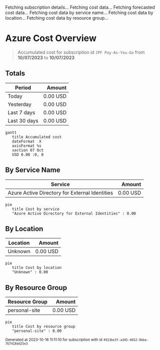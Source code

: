 Fetching subscription details...
Fetching cost data...
Fetching forecasted cost data...
Fetching cost data by service name...
Fetching cost data by location...
Fetching cost data by resource group...
# Azure Cost Overview

> Accumulated cost for subscription id `JPF Pay-As-You-Go` from **10/07/2023** to **10/07/2023**

## Totals

|Period|Amount|
|---|---:|
|Today|0.00 USD|
|Yesterday|0.00 USD|
|Last 7 days|0.00 USD|
|Last 30 days|0.00 USD|

```mermaid
gantt
   title Accumulated cost
   dateFormat  X
   axisFormat %s
   section 07 Oct
   USD 0.00 :0, 0
```

## By Service Name

|Service|Amount|
|---|---:|
|Azure Active Directory for External Identities|0.00 USD|

```mermaid
pie
   title Cost by service
   "Azure Active Directory for External Identities" : 0.00
```

## By Location

|Location|Amount|
|---|---:|
|Unknown|0.00 USD|

```mermaid
pie
   title Cost by location
   "Unknown" : 0.00
```

## By Resource Group

|Resource Group|Amount|
|---|---:|
|personal-site|0.00 USD|

```mermaid
pie
   title Cost by resource group
   "personal-site" : 0.00
```

<sup>Generated at 2023-10-16 11:11:10 for subscription with id `4913be3f-a345-4652-9bba-767418dd25e3`</sup>
